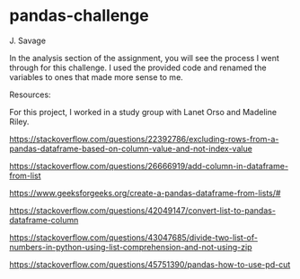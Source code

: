 # pandas-challenge

J. Savage

In the analysis section of the assignment, you will see the process I went through for this challenge. I used the provided code and renamed the variables to ones that made more sense to me.


Resources:

For this project, I worked in a study group with Lanet Orso and Madeline Riley.

https://stackoverflow.com/questions/22392786/excluding-rows-from-a-pandas-dataframe-based-on-column-value-and-not-index-value

https://stackoverflow.com/questions/26666919/add-column-in-dataframe-from-list

https://www.geeksforgeeks.org/create-a-pandas-dataframe-from-lists/#

https://stackoverflow.com/questions/42049147/convert-list-to-pandas-dataframe-column

https://stackoverflow.com/questions/43047685/divide-two-list-of-numbers-in-python-using-list-comprehension-and-not-using-zip

https://stackoverflow.com/questions/45751390/pandas-how-to-use-pd-cut

